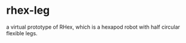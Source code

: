 # rhex-leg

a virtual prototype of RHex, which is a hexapod robot with half circular flexible legs.
